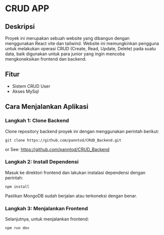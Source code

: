 # CRUD  APP

## Deskripsi

Proyek ini merupakan sebuah website yang dibangun dengan menggunakan React vite dan tailwind. Website ini memungkinkan pengguna untuk melakukan operasi CRUD (Create, Read, Update, Delete) pada suatu data, baik digunakan untuk para junior yang ingin mencoba mengkoneksikan frontend dan backend.

## Fitur

- Sistem CRUD User 
- Akses MySql

## Cara Menjalankan Aplikasi

### Langkah 1: Clone Backend

Clone repository backend proyek ini dengan menggunakan perintah berikut:
```
git clone https://github.com/panntod/CRUD_Backend.git
```
or
See: https://github.com/panntod/CRUD_Backend
### Langkah 2: Install Dependensi

Masuk ke direktori frontend dan lakukan instalasi dependensi dengan perintah:
```
npm install
```

Pastikan MongoDB sudah berjalan atau terkoneksi dengan benar.

### Langkah 3: Menjalankan Frontend

Selanjutnya, untuk menjalankan frontend:
```
npm run dev
```
